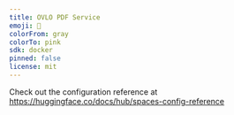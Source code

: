```yaml
---
title: OVLO PDF Service
emoji: 🐨
colorFrom: gray
colorTo: pink
sdk: docker
pinned: false
license: mit
---
```


Check out the configuration reference at https://huggingface.co/docs/hub/spaces-config-reference
